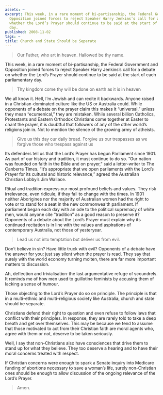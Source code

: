 ```yaml
---
assets: ~
excerpt: This week, in a rare moment of bi-partisanship, the Federal Government and
  Opposition joined forces to reject Speaker Harry Jenkins’s call for a debate on
  whether the Lord’s Prayer should continue to be said at the start of each parliamentary
  day.
published: 2008-11-02
tags: ~
title: Church and State Should be Separate
---
```

> Our Father, who art in heaven. Hallowed be thy name.

This week, in a rare moment of bi-partisanship, the Federal
Government and Opposition joined forces to reject Speaker Harry
Jenkins’s call for a debate on whether the Lord’s Prayer should continue
to be said at the start of each parliamentary day.

> Thy kingdom come thy will be done on earth as it is in heaven

We all know it. Hell, I’m Jewish and can recite it backwards. Anyone
raised in a Christian-dominated culture like the US or Australia could.
While opponents of a debate on the prayer claim this makes it
“universal,” unless they mean “ecumenical,” they are mistaken. While
several billion Catholics, Protestants and Eastern Orthodox Christians
come together at Easter to chant the prayer, it is doubtful that
followers of any of the other world’s religions join in. Not to mention
the silence of the growing army of atheists.

> Give us this day our daily bread. Forgive us our trespasses as we
> forgive those who trespass against us

Its defenders tell us that the Lord’s Prayer has begun Parliament since
1901. As part of our history and tradition, it must continue to do so.
“Our nation was founded on faith in the Bible and on prayer,” said a
letter-writer to The Canberra Times. “It’s appropriate that we open
parliaments with the Lord’s Prayer for its cultural and historic
relevance,” agreed the Australian Christian Lobby’s Jim Wallace.

Ritual and tradition express our most profound beliefs and values. They
risk irrelevance, even ridicule, if they fail to change with the times.
In 1901 neither Aborigines nor the majority of Australian women had the
right to vote or to stand for a seat in the new commonwealth parliament.
If parliament began each day with an ode to the political supremacy of
white men, would anyone cite “tradition” as a good reason to preserve
it? Opponents of a debate about the Lord’s Prayer must explain why its
continued recitation is in line with the values and aspirations of
contemporary Australia, not those of yesteryear.

> Lead us not into temptation but deliver us from evil.

Don’t believe in sin? Have little truck with evil? Opponents of a debate
have the answer for you: just say silent when the prayer is read. They
say that surely with the world economy turning molten, there are far
more important matters to discussion.

Ah, deflection and trivialisation-the last argumentative refuge of
scoundrels. It reminds me of how men used to guillotine feminists by
accusing them of lacking a sense of humour.

Those objecting to the Lord’s Prayer do so on principle. The principle
is that in a multi-ethnic and multi-religious society like Australia,
church and state should be separate.

Christians defend their right to question and even refuse to follow laws
that conflict with their principles. In response, they are rarely told
to take a deep breath and get over themselves. This may be because we
tend to assume that those motivated to act from their Christian faith
are moral agents who, agree with them or not, deserve to be taken
seriously.

Well, I say that non-Christians also have consciences that drive them to
stand up for what they believe. They too deserve a hearing and to have
their moral concerns treated with respect.

If Christian concerns were enough to spark a Senate inquiry into
Medicare funding of abortions necessary to save a woman’s life, surely
non-Christian ones should be enough to allow discussion of the ongoing
relevance of the Lord’s Prayer.

> Amen.